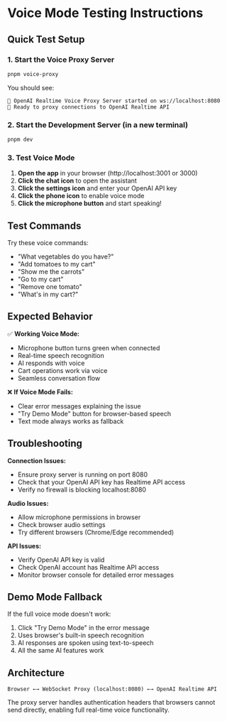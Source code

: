 # Voice Mode Testing Instructions

## Quick Test Setup

### 1. Start the Voice Proxy Server
```bash
pnpm voice-proxy
```
You should see:
```
🎤 OpenAI Realtime Voice Proxy Server started on ws://localhost:8080
📡 Ready to proxy connections to OpenAI Realtime API
```

### 2. Start the Development Server (in a new terminal)
```bash
pnpm dev
```

### 3. Test Voice Mode

1. **Open the app** in your browser (http://localhost:3001 or 3000)
2. **Click the chat icon** to open the assistant
3. **Click the settings icon** and enter your OpenAI API key
4. **Click the phone icon** to enable voice mode
5. **Click the microphone button** and start speaking!

## Test Commands

Try these voice commands:
- "What vegetables do you have?"
- "Add tomatoes to my cart"
- "Show me the carrots"
- "Go to my cart"
- "Remove one tomato"
- "What's in my cart?"

## Expected Behavior

✅ **Working Voice Mode:**
- Microphone button turns green when connected
- Real-time speech recognition
- AI responds with voice
- Cart operations work via voice
- Seamless conversation flow

❌ **If Voice Mode Fails:**
- Clear error messages explaining the issue
- "Try Demo Mode" button for browser-based speech
- Text mode always works as fallback

## Troubleshooting

**Connection Issues:**
- Ensure proxy server is running on port 8080
- Check that your OpenAI API key has Realtime API access
- Verify no firewall is blocking localhost:8080

**Audio Issues:**
- Allow microphone permissions in browser
- Check browser audio settings
- Try different browsers (Chrome/Edge recommended)

**API Issues:**
- Verify OpenAI API key is valid
- Check OpenAI account has Realtime API access
- Monitor browser console for detailed error messages

## Demo Mode Fallback

If the full voice mode doesn't work:
1. Click "Try Demo Mode" in the error message
2. Uses browser's built-in speech recognition
3. AI responses are spoken using text-to-speech
4. All the same AI features work

## Architecture

```
Browser ←→ WebSocket Proxy (localhost:8080) ←→ OpenAI Realtime API
```

The proxy server handles authentication headers that browsers cannot send directly, enabling full real-time voice functionality.
